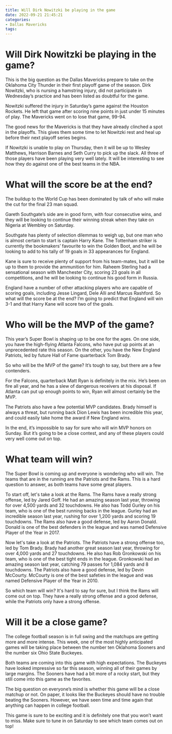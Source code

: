 ```yaml
---
title: Will Dirk Nowitzki be playing in the game 
date: 2022-09-21 21:45:21
categories:
- Dallas Mavericks
tags:
---
```



#  Will Dirk Nowitzki be playing in the game? 

This is the big question as the Dallas Mavericks prepare to take on the Oklahoma City Thunder in their first playoff game of the season. Dirk Nowitzki, who is nursing a hamstring injury, did not participate in Wednesday’s practice and has been listed as doubtful for the game.

Nowitzki suffered the injury in Saturday’s game against the Houston Rockets. He left that game after scoring nine points in just under 15 minutes of play. The Mavericks went on to lose that game, 99-94.

The good news for the Mavericks is that they have already clinched a spot in the playoffs. This gives them some time to let Nowitzki rest and heal up before their next playoff series begins. 

If Nowitzki is unable to play on Thursday, then it will be up to Wesley Matthews, Harrison Barnes and Seth Curry to pick up the slack. All three of those players have been playing very well lately. It will be interesting to see how they do against one of the best teams in the NBA.

#  What will the score be at the end? 

The buildup to the World Cup has been dominated by talk of who will make the cut for the final 23 man squad. 

Gareth Southgate’s side are in good form, with four consecutive wins, and they will be looking to continue their winning streak when they take on Nigeria at Wembley on Saturday. 

Southgate has plenty of selection dilemmas to weigh up, but one man who is almost certain to start is captain Harry Kane. The Tottenham striker is currently the bookmakers’ favourite to win the Golden Boot, and he will be looking to add to his tally of 19 goals in 33 appearances for England. 

Kane is sure to receive plenty of support from his team-mates, but it will be up to them to provide the ammunition for him. Raheem Sterling had a sensational season with Manchester City, scoring 23 goals in all competitions, and he will be looking to continue his good form in Russia. 

England have a number of other attacking players who are capable of scoring goals, including Jesse Lingard, Dele Alli and Marcus Rashford. So what will the score be at the end? I’m going to predict that England will win 3-1 and that Harry Kane will score two of the goals.

#  Who will be the MVP of the game? 

This year’s Super Bowl is shaping up to be one for the ages. On one side, you have the high-flying Atlanta Falcons, who have put up points at an unprecedented rate this season. On the other, you have the New England Patriots, led by future Hall of Fame quarterback Tom Brady.

So who will be the MVP of the game? It’s tough to say, but there are a few contenders.

For the Falcons, quarterback Matt Ryan is definitely in the mix. He’s been on fire all year, and he has a slew of dangerous receivers at his disposal. If Atlanta can put up enough points to win, Ryan will almost certainly be the MVP.

The Patriots also have a few potential MVP candidates. Brady himself is always a threat, but running back Dion Lewis has been incredible this year, and could easily take home the award if New England wins.

In the end, it’s impossible to say for sure who will win MVP honors on Sunday. But it’s going to be a close contest, and any of these players could very well come out on top.

#  What team will win? 

The Super Bowl is coming up and everyone is wondering who will win. The teams that are in the running are the Patriots and the Rams. This is a hard question to answer, as both teams have some great players.

To start off, let's take a look at the Rams. The Rams have a really strong offense, led by Jared Goff. He had an amazing season last year, throwing for over 4,500 yards and 32 touchdowns. He also has Todd Gurley on his team, who is one of the best running backs in the league. Gurley had an incredible season last year, rushing for over 1,200 yards and scoring 19 touchdowns. The Rams also have a good defense, led by Aaron Donald. Donald is one of the best defenders in the league and was named Defensive Player of the Year in 2017.

Now let's take a look at the Patriots. The Patriots have a strong offense too, led by Tom Brady. Brady had another great season last year, throwing for over 4,000 yards and 27 touchdowns. He also has Rob Gronkowski on his team, who is one of the best tight ends in the league. Gronkowski had an amazing season last year, catching 79 passes for 1,084 yards and 8 touchdowns. The Patriots also have a good defense, led by Devin McCourty. McCourty is one of the best safeties in the league and was named Defensive Player of the Year in 2010.

So which team will win? It's hard to say for sure, but I think the Rams will come out on top. They have a really strong offense and a good defense, while the Patriots only have a strong offense.

#  Will it be a close game?

The college football season is in full swing and the matchups are getting more and more intense. This week, one of the most highly anticipated games will be taking place between the number ten Oklahoma Sooners and the number six Ohio State Buckeyes.

Both teams are coming into this game with high expectations. The Buckeyes have looked impressive so far this season, winning all of their games by large margins. The Sooners have had a bit more of a rocky start, but they still come into this game as the favorites.

The big question on everyone’s mind is whether this game will be a close matchup or not. On paper, it looks like the Buckeyes should have no trouble beating the Sooners. However, we have seen time and time again that anything can happen in college football.

This game is sure to be exciting and it is definitely one that you won’t want to miss. Make sure to tune in on Saturday to see which team comes out on top!